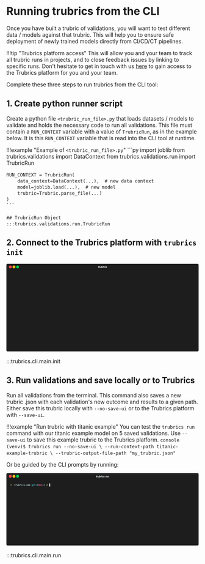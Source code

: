 # Running trubrics from the CLI

Once you have built a trubric of validations, you will want to test different data / models against that trubric.
This will help you to ensure safe deployment of newly trained models directly from CI/CD/CT pipelines.

!!!tip "Trubrics platform access"
This will allow you and your team to track all trubric runs in projects, and to close feedback issues by linking to specific runs. Don't hesitate to get in touch with us [here](https://trubrics.com/demo/) to gain access to the Trubrics platform for you and your team.

Complete these three steps to run trubrics from the CLI tool:

## 1. Create python runner script

Create a python file `<trubric_run_file>.py` that loads datasets / models to validate and holds the necessary code to run all validations. This file must contain a `RUN_CONTEXT` variable with a value of `TrubricRun`, as in the example below. It is this `RUN_CONTEXT` variable that is read into the CLI tool at runtime.

!!!example "Example of `<trubric_run_file>.py`"
    ```py
    import joblib
    from trubrics.validations import DataContext
    from trubrics.validations.run import TrubricRun

    RUN_CONTEXT = TrubricRun(
        data_context=DataContext(...),  # new data context
        model=joblib.load(...),  # new model
        trubric=Trubric.parse_file(...)
    )
    ```

    ## TrubricRun Object
    :::trubrics.validations.run.TrubricRun

## 2. Connect to the Trubrics platform with `trubrics init`

<p align="center"><img src="../assets/trubrics-init.gif"/></p>

:::trubrics.cli.main.init

## 3. Run validations and save locally or to Trubrics

Run all validations from the terminal. This command also saves a new trubric .json with each validation's new outcome and results to a given path. Either save this trubric locally with `--no-save-ui` or to the Trubrics platform with `--save-ui`.

!!!example "Run trubric with titanic example"
    You can test the `trubrics run` command with our titanic example model on 5 saved validations.
    Use `--save-ui` to save this example trubric to the Trubrics platform.
    ```console
    (venv)$ trubrics run --no-save-ui \
    --run-context-path titanic-example-trubric \
    --trubric-output-file-path "my_trubric.json"
    ```

Or be guided by the CLI prompts by running:

<p align="center"><img src="../assets/trubrics-run.gif"/></p>

:::trubrics.cli.main.run
